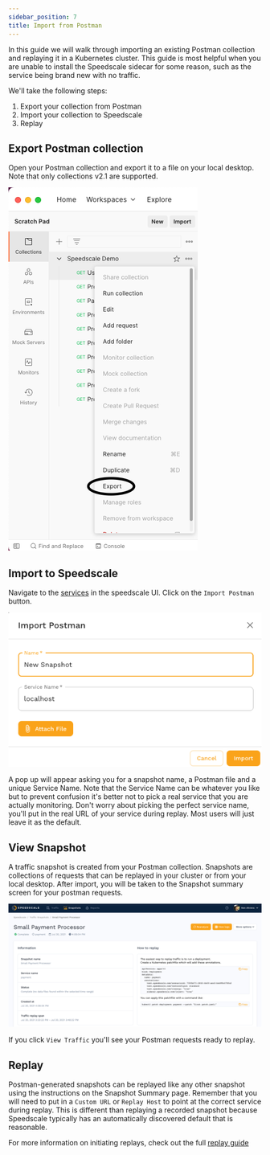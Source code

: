 ```yaml
---
sidebar_position: 7
title: Import from Postman
---
```


In this guide we will walk through importing an existing Postman collection and replaying it in a Kubernetes cluster. This guide is most helpful when you are unable to install the Speedscale sidecar for some reason, such as the service being brand new with no traffic.

We'll take the following steps:

1. Export your collection from Postman
2. Import your collection to Speedscale
3. Replay

## Export Postman collection

Open your Postman collection and export it to a file on your local desktop. Note that only collections v2.1 are supported.

![Postman Export](./postman/postman-export.png)

## Import to Speedscale

Navigate to the [services](https://app.speedscale.com) in the speedscale UI. Click on the `Import Postman` button.

![Postman Import](./postman/postman-import.png)

A pop up will appear asking you for a snapshot name, a Postman file and a unique Service Name. Note that the Service Name can be whatever you like but to prevent confusion it's better not to pick a real service that you are actually monitoring. Don't worry about picking the perfect service name, you'll put in the real URL of your service during replay. Most users will just leave it as the default.

## View Snapshot

A traffic snapshot is created from your Postman collection. Snapshots are collections of requests that can be replayed in your cluster or from your local desktop. After import, you will be taken to the Snapshot summary screen for your postman requests.

![Snapshot](./snapshot.png)

If you click `View Traffic` you'll see your Postman requests ready to replay.

## Replay

Postman-generated snapshots can be replayed like any other snapshot using the instructions on the Snapshot Summary page.  Remember that you will need to put in a `Custom URL` or `Replay Host` to point at the correct service during replay. This is different than replaying a recorded snapshot because Speedscale typically has an automatically discovered default that is reasonable.

For more information on initiating replays, check out the full [replay guide](./replay/README.md)

